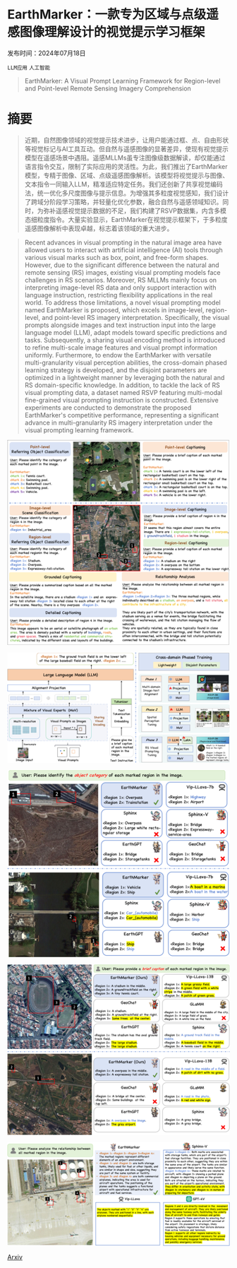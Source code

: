 # EarthMarker：一款专为区域与点级遥感图像理解设计的视觉提示学习框架

发布时间：2024年07月18日

`LLM应用` `人工智能`

> EarthMarker: A Visual Prompt Learning Framework for Region-level and Point-level Remote Sensing Imagery Comprehension

# 摘要

> 近期，自然图像领域的视觉提示技术进步，让用户能通过框、点、自由形状等视觉标记与AI工具互动。但自然与遥感图像的显著差异，使现有视觉提示模型在遥感场景中遇阻。遥感MLLMs虽专注图像级数据解读，却仅能通过语言指令交互，限制了实际应用的灵活性。为此，我们推出了EarthMarker模型，专精于图像、区域、点级遥感图像解析。该模型将视觉提示与图像、文本指令一同输入LLM，精准适应特定任务。我们还创新了共享视觉编码法，统一优化多尺度图像与提示信息。为增强其多粒度视觉感知，我们设计了跨域分阶段学习策略，并轻量化优化参数，融合自然与遥感领域知识。同时，为弥补遥感视觉提示数据的不足，我们构建了RSVP数据集，内含多模态细粒度指令。大量实验显示，EarthMarker在视觉提示框架下，于多粒度遥感图像解析中表现卓越，标志着该领域的重大进步。

> Recent advances in visual prompting in the natural image area have allowed users to interact with artificial intelligence (AI) tools through various visual marks such as box, point, and free-form shapes. However, due to the significant difference between the natural and remote sensing (RS) images, existing visual prompting models face challenges in RS scenarios. Moreover, RS MLLMs mainly focus on interpreting image-level RS data and only support interaction with language instruction, restricting flexibility applications in the real world. To address those limitations, a novel visual prompting model named EarthMarker is proposed, which excels in image-level, region-level, and point-level RS imagery interpretation. Specifically, the visual prompts alongside images and text instruction input into the large language model (LLM), adapt models toward specific predictions and tasks. Subsequently, a sharing visual encoding method is introduced to refine multi-scale image features and visual prompt information uniformly. Furthermore, to endow the EarthMarker with versatile multi-granularity visual perception abilities, the cross-domain phased learning strategy is developed, and the disjoint parameters are optimized in a lightweight manner by leveraging both the natural and RS domain-specific knowledge. In addition, to tackle the lack of RS visual prompting data, a dataset named RSVP featuring multi-modal fine-grained visual prompting instruction is constructed. Extensive experiments are conducted to demonstrate the proposed EarthMarker's competitive performance, representing a significant advance in multi-granularity RS imagery interpretation under the visual prompting learning framework.

![EarthMarker：一款专为区域与点级遥感图像理解设计的视觉提示学习框架](../../../paper_images/2407.13596/x1.png)

![EarthMarker：一款专为区域与点级遥感图像理解设计的视觉提示学习框架](../../../paper_images/2407.13596/x2.png)

![EarthMarker：一款专为区域与点级遥感图像理解设计的视觉提示学习框架](../../../paper_images/2407.13596/x3.png)

![EarthMarker：一款专为区域与点级遥感图像理解设计的视觉提示学习框架](../../../paper_images/2407.13596/x4.png)

![EarthMarker：一款专为区域与点级遥感图像理解设计的视觉提示学习框架](../../../paper_images/2407.13596/x5.png)

[Arxiv](https://arxiv.org/abs/2407.13596)